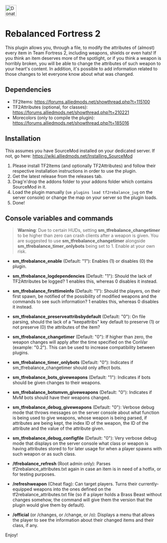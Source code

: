 <a href='https://ko-fi.com/jugadorxei' target='_blank'><img height='36' style='border:0px;height:36px;' src='https://az743702.vo.msecnd.net/cdn/kofi3.png?v=0' border='0' alt='Donate for more awesome plugins!' /></a>

# Rebalanced Fortress 2
This plugin allows you, through a file, to modify the attributes of (almost) every item in Team Fortress 2, including weapons, shields or even hats! If you think an item deserves more of the spotlight, or if you think a weapon is horribly broken, you will be able to change the attributes of such weapon to your heart's content. In addition, it's possible to add information related to those changes to let everyone know about what was changed. 

## Dependencies
- TF2Items: https://forums.alliedmods.net/showthread.php?t=115100
- TF2Attributes (optional, for classes): https://forums.alliedmods.net/showthread.php?t=210221
- Morecolors (only to compile the plugin): https://forums.alliedmods.net/showthread.php?t=185016

## Installation
This assumes you have SourceMod installed on your dedicated server. If not, go here: https://wiki.alliedmods.net/Installing_SourceMod

1. Please install TF2Items (and optionally TF2Attributes) and follow their respective installation instructions in order to use the plugin. 
2. Get the latest release from the releases tab.
3. Drag'n'drop the addons folder to your addons folder which contains SourceMod in it.
4. Load the plugin manually (`sm plugins load tf2rebalance_jug` on the server console) or change the map on your server so the plugin loads.
5. Done!

## Console variables and commands

> **Warning**: Due to certain HUDs, setting __sm_tfrebalance_changetimer__ to be higher than zero can crash clients after a weapon is given. You are suggested to use __sm_tfrebalance_changetimer__ alongside __sm_tfrebalance_timer_onlybots__ being set to 1.  Enable at your own risk.

* **sm_tfrebalance_enable** (Default: "1"): Enables (1) or disables (0) the plugin.
* **sm_tfrebalance_logdependencies** (Default: "1"): Should the lack of TF2Attributes be logged? 1 enables this, whereas 0 disables it instead.
* **sm_tfrebalance_firsttimeinfo** (Default: "1"): Should the players, on their first spawn, be notified of the possibility of modified weapons and the commands to see such information? 1 enables this, whereas 0 disables it instead.
* **sm_tfrebalance_preserveattribsbydefault** (Default: "0"): On file parsing, should the lack of a "keepattribs" key default to preserve (1) or not preserve (0) the attributes of the item?
* **sm_tfrebalance_changetimer** (Default: "0"): If higher than zero, the weapon changes will apply after the time specified on the ConVar (example: "0.2"). This can be used to increase compatibility between plugins.
* **sm_tfrebalance_timer_onlybots** (Default: "0"): Indicates if sm_tfrebalance_changetimer should only affect bots.
* **sm_tfrebalance_bots_giveweapons** (Default: "1"): Indicates if bots should be given changes to their weapons.
* **sm_tfrebalance_botsmvm_giveweapons** (Default: "0"): Indicates if MvM bots should have their weapons changed.
* **sm_tfrebalance_debug_giveweapons** (Default: "0"): Verbose debug mode that throws messages on the server console about what function is being used to give weapons, whose weapon is being parsed, if attributes are being kept, the index ID of the weapon, the ID of the attribute and the value of the attribute given.
* **sm_tfrebalance_debug_configfile** (Default: "0"): Very verbose debug mode that displays on the server console what class or weapon is having attributes stored to for later usage for when a player spawns with such weapon or as such class.

* **/tfrebalance_refresh** (Root admin only): Parses tf2rebalance_attributes.txt again in case an item is in need of a hotfix, or for testing purposes.
* **/refreshweapon** (Cheat flag): Can target players. Turns their currently-equipped weapons into the ones defined on the tf2rebalance_attributes.txt file (so if a player holds a Brass Beast without changes somehow, the command will give them the version that the plugin would give them by default).

* **/official** (or /changes, or /change, or /o): Displays a menu that allows the player to see the information about their changed items and their class, if any.


Enjoy!


